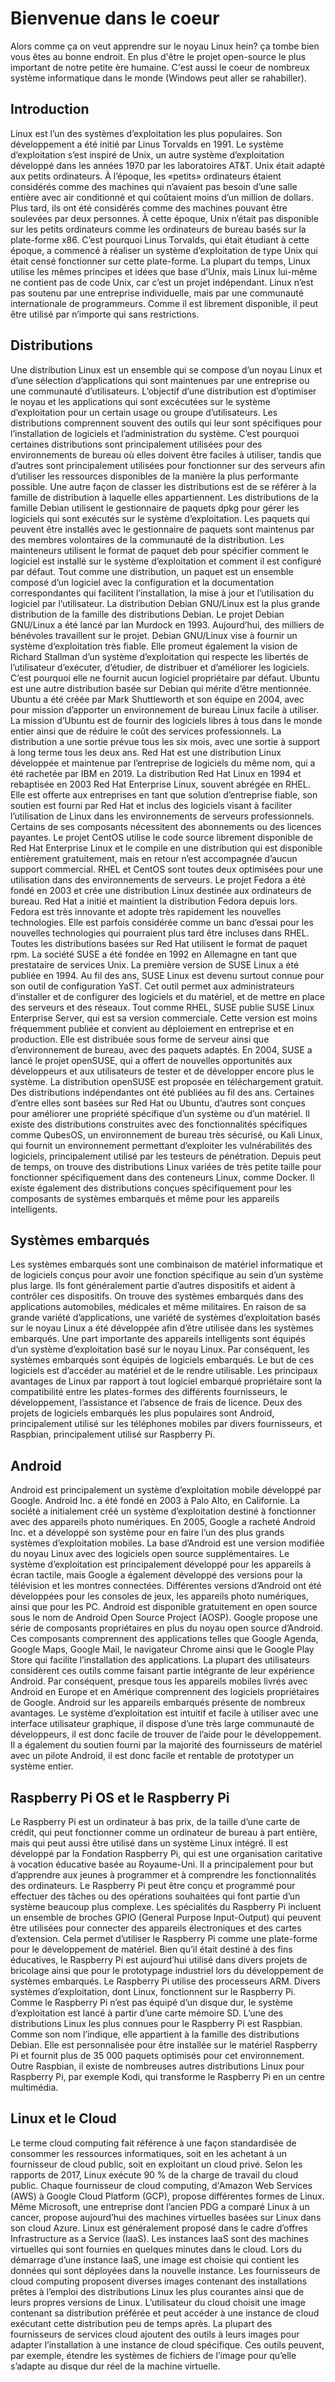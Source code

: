 # Bienvenue dans le coeur

Alors comme ça on veut apprendre sur le noyau Linux hein? ça tombe bien vous êtes au bonne endroit. En plus d'être le projet open-source le plus important de notre petite ère humaine. C'est aussi le coeur de nombreux système informatique dans le monde (Windows peut aller se rahabiller).

## Introduction

Linux est l’un des systèmes d’exploitation les plus populaires. Son développement a été initié par Linus Torvalds en 1991. Le système d’exploitation s’est inspiré de Unix, un autre système d’exploitation développé dans les années 1970 par les laboratoires AT&T. Unix était adapté aux petits ordinateurs. À l’époque, les «petits» ordinateurs étaient considérés comme des machines qui n’avaient pas besoin d’une salle entière avec air conditionné et qui coûtaient moins d’un million de dollars. Plus tard, ils ont été considérés comme des machines pouvant être soulevées par deux personnes. À cette époque, Unix n’était pas disponible sur les petits ordinateurs comme les ordinateurs de bureau basés sur la plate-forme x86. C’est pourquoi Linus Torvalds, qui était étudiant à cette époque, a commencé à réaliser un système d’exploitation de type Unix qui était censé fonctionner sur cette plate-forme.
La plupart du temps, Linux utilise les mêmes principes et idées que base d’Unix, mais Linux lui-même ne contient pas de code Unix, car c’est un projet indépendant. Linux n’est pas soutenu par une entreprise individuelle, mais par une communauté internationale de programmeurs. Comme il est librement disponible, il peut être utilisé par n’importe qui sans restrictions.

## Distributions

Une distribution Linux est un ensemble qui se compose d’un noyau Linux et d’une sélection d’applications qui sont maintenues par une entreprise ou une communauté d’utilisateurs. L’objectif d’une distribution est d’optimiser le noyau et les applications qui sont excécutées sur le système d’exploitation pour un certain usage ou groupe d’utilisateurs. Les distributions comprennent souvent des outils qui leur sont spécifiques pour l’installation de logiciels et l’administration du système. C’est pourquoi certaines distributions sont principalement utilisées pour des environnements de bureau où elles doivent être faciles à utiliser, tandis que d’autres sont principalement utilisées pour fonctionner sur des serveurs afin d’utiliser les ressources disponibles de la manière la plus performante possible.
Une autre façon de classer les distributions est de se référer à la famille de distribution à laquelle elles appartiennent. Les distributions de la famille Debian utilisent le gestionnaire de paquets dpkg pour gérer les logiciels qui sont exécutés sur le système d’exploitation. Les paquets qui peuvent être installés avec le gestionnaire de paquets sont maintenus par des membres volontaires de la communauté de la distribution. Les mainteneurs utilisent le format de paquet deb pour spécifier comment le logiciel est installé sur le système d’exploitation et comment il est configuré par défaut. Tout comme une distribution, un paquet est un ensemble composé d’un logiciel avec la configuration et la documentation correspondantes qui facilitent l’installation, la mise à jour et l’utilisation du logiciel par l’utilisateur.
La distribution Debian GNU/Linux est la plus grande distribution de la famille des distributions Debian. Le projet Debian GNU/Linux a été lancé par Ian Murdock en 1993. Aujourd’hui, des milliers de bénévoles travaillent sur le projet. Debian GNU/Linux vise à fournir un système d’exploitation très fiable. Elle promeut également la vision de Richard Stallman d’un système d’exploitation qui respecte les libertés de l’utilisateur d’exécuter, d’étudier, de distribuer et d’améliorer les logiciels. C’est pourquoi elle ne fournit aucun logiciel propriétaire par défaut.
Ubuntu est une autre distribution basée sur Debian qui mérite d’être mentionnée. Ubuntu a été créée par Mark Shuttleworth et son équipe en 2004, avec pour mission d’apporter un environnement de bureau Linux facile à utiliser. La mission d’Ubuntu est de fournir des logiciels libres à tous dans le monde entier ainsi que de réduire le coût des services professionnels. La distribution a une sortie prévue tous les six mois, avec une sortie à support à long terme tous les deux ans.
Red Hat est une distribution Linux développée et maintenue par l’entreprise de logiciels du même nom, qui a été rachetée par IBM en 2019. La distribution Red Hat Linux en 1994 et rebaptisée en 2003 Red Hat Enterprise Linux, souvent abrégée en RHEL. Elle est offerte aux entreprises en tant que solution d’entreprise fiable, son soutien est fourni par Red Hat et inclus des logiciels visant à faciliter l’utilisation de Linux dans les environnements de serveurs professionnels. Certains de ses composants nécessitent des abonnements ou des licences payantes. Le projet CentOS utilise le code source librement disponible de Red Hat Enterprise Linux et le compile en une distribution qui est disponible entièrement gratuitement, mais en retour n’est accompagnée d’aucun support commercial.
RHEL et CentOS sont toutes deux optimisées pour une utilisation dans des environnements de serveurs. Le projet Fedora a été fondé en 2003 et crée une distribution Linux destinée aux ordinateurs de bureau. Red Hat a initié et maintient la distribution Fedora depuis lors. Fedora est très innovante et adopte très rapidement les nouvelles technologies. Elle est parfois considérée comme un banc d’essai pour les nouvelles technologies qui pourraient plus tard être incluses dans RHEL. Toutes les distributions basées sur Red Hat utilisent le format de paquet rpm.
La société SUSE a été fondée en 1992 en Allemagne en tant que prestataire de services Unix. La première version de SUSE Linux a été publiée en 1994. Au fil des ans, SUSE Linux est devenu surtout connue pour son outil de configuration YaST. Cet outil permet aux administrateurs d’installer et de configurer des logiciels et du matériel, et de mettre en place des serveurs et des réseaux. Tout comme RHEL, SUSE publie SUSE Linux Enterprise Server, qui est sa version commerciale. Cette version est moins fréquemment publiée et convient au déploiement en entreprise et en production. Elle est distribuée sous forme de serveur ainsi que d’environnement de bureau, avec des paquets adaptés. En 2004, SUSE a lancé le projet openSUSE, qui a offert de nouvelles opportunités aux développeurs et aux utilisateurs de tester et de développer encore plus le système. La distribution openSUSE est proposée en téléchargement gratuit.
Des distributions indépendantes ont été publiées au fil des ans. Certaines d’entre elles sont basées sur Red Hat ou Ubuntu, d’autres sont conçues pour améliorer une propriété spécifique d’un système ou d’un matériel. Il existe des distributions construites avec des fonctionnalités spécifiques comme QubesOS, un environnement de bureau très sécurisé, ou Kali Linux, qui fournit un environnement permettant d’exploiter les vulnérabilités des logiciels, principalement utilisé par les testeurs de pénétration. Depuis peut de temps, on trouve des distributions Linux variées de très petite taille pour fonctionner spécifiquement dans des conteneurs Linux, comme Docker. Il existe également des distributions conçues spécifiquement pour les composants de systèmes embarqués et même pour les appareils intelligents.

## Systèmes embarqués

Les systèmes embarqués sont une combinaison de matériel informatique et de logiciels conçus pour avoir une fonction spécifique au sein d’un système plus large. Ils font généralement partie d’autres dispositifs et aident à contrôler ces dispositifs. On trouve des systèmes embarqués dans des applications automobiles, médicales et même militaires. En raison de sa grande variété d’applications, une variété de systèmes d’exploitation basés sur le noyau Linux a été développée afin d’être utilisée dans les systèmes embarqués. Une part importante des appareils intelligents sont équipés d’un système d’exploitation basé sur le noyau Linux.
Par conséquent, les systèmes embarqués sont équipés de logiciels embarqués. Le but de ces logiciels est d’accéder au matériel et de le rendre utilisable. Les principaux avantages de Linux par rapport à tout logiciel embarqué propriétaire sont la compatibilité entre les plates-formes des différents fournisseurs, le développement, l’assistance et l’absence de frais de licence. Deux des projets de logiciels embarqués les plus populaires sont Android, principalement utilisé sur les téléphones mobiles par divers fournisseurs, et Raspbian, principalement utilisé sur Raspberry Pi.

## Android

Android est principalement un système d’exploitation mobile développé par Google. Android Inc. a été fondé en 2003 à Palo Alto, en Californie. La société a initialement créé un système d’exploitation destiné à fonctionner avec des appareils photo numériques. En 2005, Google a racheté Android Inc. et a développé son système pour en faire l’un des plus grands systèmes d’exploitation mobiles.
La base d’Android est une version modifiée du noyau Linux avec des logiciels open source supplémentaires. Le système d’exploitation est principalement développé pour les appareils à écran tactile, mais Google a également développé des versions pour la télévision et les montres connectées. Différentes versions d’Android ont été développées pour les consoles de jeux, les appareils photo numériques, ainsi que pour les PC.
Android est disponible gratuitement en open source sous le nom de Android Open Source Project (AOSP). Google propose une série de composants propriétaires en plus du noyau open source d’Android. Ces composants comprennent des applications telles que Google Agenda, Google Maps, Google Mail, le navigateur Chrome ainsi que le Google Play Store qui facilite l’installation des applications. La plupart des utilisateurs considèrent ces outils comme faisant partie intégrante de leur expérience Android. Par conséquent, presque tous les appareils mobiles livrés avec Android en Europe et en Amérique comprennent des logiciels propriétaires de Google.
Android sur les appareils embarqués présente de nombreux avantages. Le système d’exploitation est intuitif et facile à utiliser avec une interface utilisateur graphique, il dispose d’une très large communauté de développeurs, il est donc facile de trouver de l’aide pour le développement. Il a également du soutien fourni par la majorité des fournisseurs de matériel avec un pilote Android, il est donc facile et rentable de prototyper un système entier.

## Raspberry Pi OS et le Raspberry Pi

Le Raspberry Pi est un ordinateur à bas prix, de la taille d’une carte de crédit, qui peut fonctionner comme un ordinateur de bureau à part entière, mais qui peut aussi être utilisé dans un système Linux intégré. Il est développé par la Fondation Raspberry Pi, qui est une organisation caritative à vocation éducative basée au Royaume-Uni. Il a principalement pour but d’apprendre aux jeunes à programmer et à comprendre les fonctionnalités des ordinateurs. Le Raspberry Pi peut être conçu et programmé pour effectuer des tâches ou des opérations souhaitées qui font partie d’un système beaucoup plus complexe.
Les spécialités du Raspberry Pi incluent un ensemble de broches GPIO (General Purpose Input-Output) qui peuvent être utilisées pour connecter des appareils électroniques et des cartes d’extension. Cela permet d’utiliser le Raspberry Pi comme une plate-forme pour le développement de matériel. Bien qu’il était destiné à des fins éducatives, le Raspberry Pi est aujourd’hui utilisé dans divers projets de bricolage ainsi que pour le prototypage industriel lors du développement de systèmes embarqués.
Le Raspberry Pi utilise des processeurs ARM. Divers systèmes d’exploitation, dont Linux, fonctionnent sur le Raspberry Pi. Comme le Raspberry Pi n’est pas équipé d’un disque dur, le système d’exploitation est lancé à partir d’une carte mémoire SD. L’une des distributions Linux les plus connues pour le Raspberry Pi est Raspbian. Comme son nom l’indique, elle appartient à la famille des distributions Debian. Elle est personnalisée pour être installée sur le matériel Raspberry Pi et fournit plus de 35 000 paquets optimisés pour cet environnement. Outre Raspbian, il existe de nombreuses autres distributions Linux pour Raspberry Pi, par exemple Kodi, qui transforme le Raspberry Pi en un centre multimédia.

## Linux et le Cloud

Le terme cloud computing fait référence à une façon standardisée de consommer les ressources informatiques, soit en les achetant à un fournisseur de cloud public, soit en exploitant un cloud privé. Selon les rapports de 2017, Linux exécute 90 % de la charge de travail du cloud public. Chaque fournisseur de cloud computing, d'Amazon Web Services (AWS) à Google Cloud Platform (GCP), propose différentes formes de Linux. Même Microsoft, une entreprise dont l’ancien PDG a comparé Linux à un cancer, propose aujourd’hui des machines virtuelles basées sur Linux dans son cloud Azure.
Linux est généralement proposé dans le cadre d’offres Infrastructure as a Service (IaaS). Les instances IaaS sont des machines virtuelles qui sont fournies en quelques minutes dans le cloud. Lors du démarrage d’une instance IaaS, une image est choisie qui contient les données qui sont déployées dans la nouvelle instance. Les fournisseurs de cloud computing proposent diverses images contenant des installations prêtes à l’emploi des distributions Linux les plus courantes ainsi que de leurs propres versions de Linux. L’utilisateur du cloud choisit une image contenant sa distribution préférée et peut accéder à une instance de cloud exécutant cette distribution peu de temps après. La plupart des fournisseurs de services cloud ajoutent des outils à leurs images pour adapter l’installation à une instance de cloud spécifique. Ces outils peuvent, par exemple, étendre les systèmes de fichiers de l’image pour qu’elle s’adapte au disque dur réel de la machine virtuelle.